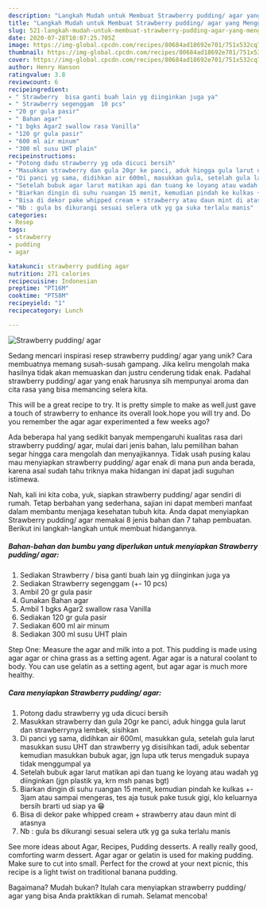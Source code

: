 ```yaml
---
description: "Langkah Mudah untuk Membuat Strawberry pudding/ agar yang Menggugah Selera"
title: "Langkah Mudah untuk Membuat Strawberry pudding/ agar yang Menggugah Selera"
slug: 521-langkah-mudah-untuk-membuat-strawberry-pudding-agar-yang-menggugah-selera
date: 2020-07-28T10:07:25.705Z
image: https://img-global.cpcdn.com/recipes/80684ad18692e701/751x532cq70/strawberry-pudding-agar-foto-resep-utama.jpg
thumbnail: https://img-global.cpcdn.com/recipes/80684ad18692e701/751x532cq70/strawberry-pudding-agar-foto-resep-utama.jpg
cover: https://img-global.cpcdn.com/recipes/80684ad18692e701/751x532cq70/strawberry-pudding-agar-foto-resep-utama.jpg
author: Henry Hanson
ratingvalue: 3.8
reviewcount: 6
recipeingredient:
- " Strawberry  bisa ganti buah lain yg diinginkan juga ya"
- " Strawberry segenggam  10 pcs"
- "20 gr gula pasir"
- " Bahan agar"
- "1 bgks Agar2 swallow rasa Vanilla"
- "120 gr gula pasir"
- "600 ml air minum"
- "300 ml susu UHT plain"
recipeinstructions:
- "Potong dadu strawberry yg uda dicuci bersih"
- "Masukkan strawberry dan gula 20gr ke panci, aduk hingga gula larut dan strawberrynya lembek, sisihkan"
- "Di panci yg sama, didihkan air 600ml, masukkan gula, setelah gula larut masukkan susu UHT dan strawberry yg disisihkan tadi, aduk sebentar kemudian masukkan bubuk agar, jgn lupa utk terus mengaduk supaya tidak menggumpal ya"
- "Setelah bubuk agar larut matikan api dan tuang ke loyang atau wadah yg diinginkan (jgn plastik ya, krn msh panas bgt)"
- "Biarkan dingin di suhu ruangan 15 menit, kemudian pindah ke kulkas +- 3jam atau sampai mengeras, tes aja tusuk pake tusuk gigi, klo keluarnya bersih brarti ud siap ya 😁"
- "Bisa di dekor pake whipped cream + strawberry atau daun mint di atasnya"
- "Nb : gula bs dikurangi sesuai selera utk yg ga suka terlalu manis"
categories:
- Resep
tags:
- strawberry
- pudding
- agar

katakunci: strawberry pudding agar 
nutrition: 271 calories
recipecuisine: Indonesian
preptime: "PT16M"
cooktime: "PT58M"
recipeyield: "1"
recipecategory: Lunch

---
```



![Strawberry pudding/ agar](https://img-global.cpcdn.com/recipes/80684ad18692e701/751x532cq70/strawberry-pudding-agar-foto-resep-utama.jpg)

Sedang mencari inspirasi resep strawberry pudding/ agar yang unik? Cara membuatnya memang susah-susah gampang. Jika keliru mengolah maka hasilnya tidak akan memuaskan dan justru cenderung tidak enak. Padahal strawberry pudding/ agar yang enak harusnya sih mempunyai aroma dan cita rasa yang bisa memancing selera kita.

This will be a great recipe to try. It is pretty simple to make as well.just gave a touch of strawberry to enhance its overall look.hope you will try and. Do you remember the agar agar experimented a few weeks ago?

Ada beberapa hal yang sedikit banyak mempengaruhi kualitas rasa dari strawberry pudding/ agar, mulai dari jenis bahan, lalu pemilihan bahan segar hingga cara mengolah dan menyajikannya. Tidak usah pusing kalau mau menyiapkan strawberry pudding/ agar enak di mana pun anda berada, karena asal sudah tahu triknya maka hidangan ini dapat jadi suguhan istimewa.


Nah, kali ini kita coba, yuk, siapkan strawberry pudding/ agar sendiri di rumah. Tetap berbahan yang sederhana, sajian ini dapat memberi manfaat dalam membantu menjaga kesehatan tubuh kita. Anda dapat menyiapkan Strawberry pudding/ agar memakai 8 jenis bahan dan 7 tahap pembuatan. Berikut ini langkah-langkah untuk membuat hidangannya.

<!--inarticleads1-->

##### Bahan-bahan dan bumbu yang diperlukan untuk menyiapkan Strawberry pudding/ agar:

1. Sediakan  Strawberry / bisa ganti buah lain yg diinginkan juga ya
1. Sediakan  Strawberry segenggam (+- 10 pcs)
1. Ambil 20 gr gula pasir
1. Gunakan  Bahan agar
1. Ambil 1 bgks Agar2 swallow rasa Vanilla
1. Sediakan 120 gr gula pasir
1. Sediakan 600 ml air minum
1. Sediakan 300 ml susu UHT plain


Step One: Measure the agar and milk into a pot. This pudding is made using agar agar or china grass as a setting agent. Agar agar is a natural coolant to body. You can use gelatin as a setting agent, but agar agar is much more healthy. 

<!--inarticleads2-->

##### Cara menyiapkan Strawberry pudding/ agar:

1. Potong dadu strawberry yg uda dicuci bersih
1. Masukkan strawberry dan gula 20gr ke panci, aduk hingga gula larut dan strawberrynya lembek, sisihkan
1. Di panci yg sama, didihkan air 600ml, masukkan gula, setelah gula larut masukkan susu UHT dan strawberry yg disisihkan tadi, aduk sebentar kemudian masukkan bubuk agar, jgn lupa utk terus mengaduk supaya tidak menggumpal ya
1. Setelah bubuk agar larut matikan api dan tuang ke loyang atau wadah yg diinginkan (jgn plastik ya, krn msh panas bgt)
1. Biarkan dingin di suhu ruangan 15 menit, kemudian pindah ke kulkas +- 3jam atau sampai mengeras, tes aja tusuk pake tusuk gigi, klo keluarnya bersih brarti ud siap ya 😁
1. Bisa di dekor pake whipped cream + strawberry atau daun mint di atasnya
1. Nb : gula bs dikurangi sesuai selera utk yg ga suka terlalu manis


See more ideas about Agar, Recipes, Pudding desserts. A really really good, comforting warm dessert. Agar agar or gelatin is used for making pudding. Make sure to cut into small. Perfect for the crowd at your next picnic, this recipe is a light twist on traditional banana pudding. 

Bagaimana? Mudah bukan? Itulah cara menyiapkan strawberry pudding/ agar yang bisa Anda praktikkan di rumah. Selamat mencoba!

